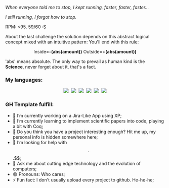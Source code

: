<i>When everyone told me to stop, I kept running, faster, faster, faster...


I still running, I forgot how to stop.</i>

RPM: <95. 59/60 :S
              
About the last challenge the solution depends on this abstract logical concept mixed with an intuitive pattern:
You'll end with this rule:

<p align="center">
Inside=<b>-(abs(amount))</b>
Outside=<b>+(abs(amount))</b>
</p>

'abs' means absolute.
The only way to prevail as human kind is the **Science**, never forget about it, that's a fact.

### My languages:
<p class="langs" align="center">
<img class="showkc lang" src="https://cdn.jsdelivr.net/npm/programming-languages-logos@0.0.3/src/go/go_64x64.png"></img>&nbsp;
<img class="showkc lang" src="https://cdn.jsdelivr.net/npm/programming-languages-logos@0.0.3/src/javascript/javascript_64x64.png"></img>&nbsp;
<img class="showkc lang" src="https://cdn.jsdelivr.net/npm/programming-languages-logos@0.0.3/src/python/python_64x64.png"></img>&nbsp;
<img class="showkc lang" src="https://cdn.jsdelivr.net/npm/programming-languages-logos@0.0.3/src/php/php_64x64.png"></img>&nbsp;
<img class="showkc lang" src="https://cdn.jsdelivr.net/npm/programming-languages-logos@0.0.3/src/typescript/typescript_64x64.png"></img>&nbsp;
<img class="showkc lang" src="https://cdn.jsdelivr.net/npm/programming-languages-logos@0.0.3/src/css/css_64x64.png"></img>
</p>


### GH Template fulfill:
- 🔭 I’m currently working on a Jira-Like App using XP;
- 🌱 I’m currently learning to implement scientific papers into code, playing a bit with Coq;
- 👯 Do you think you have a project interesting enough? Hit me up, my personal info is hidden somewhere here;
- 🤔 I’m looking for help with $$.$$$.$$$;
- 💬 Ask me about cutting edge technology and the evolution of computers;
- 😄 Pronouns: Who cares;
- ⚡ Fun fact: I don't usually upload every project to github. He-he-he;


